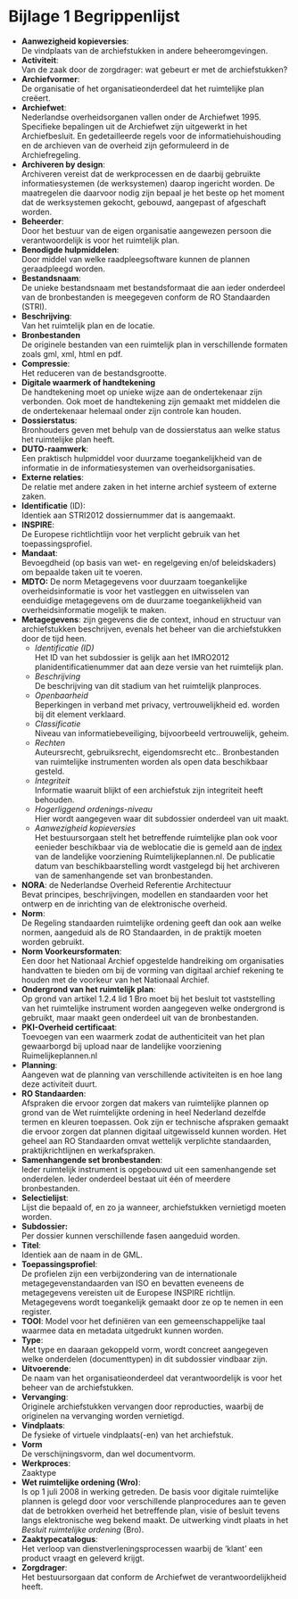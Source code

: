 # Bijlage 1 Begrippenlijst

-   **Aanwezigheid kopieversies**:  
De vindplaats van de archiefstukken in andere beheeromgevingen.  
-   **Activiteit**:  
Van de zaak door de zorgdrager: wat gebeurt er met de archiefstukken?  
-   **Archiefvormer**:  
De organisatie of het organisatieonderdeel dat het ruimtelijke plan creëert.  
-   **Archiefwet**:  
Nederlandse overheidsorganen vallen onder de Archiefwet 1995. Specifieke
bepalingen uit de Archiefwet zijn uitgewerkt in het Archiefbesluit. En
gedetailleerde regels voor de informatiehuishouding en de archieven van de
overheid zijn geformuleerd in de Archiefregeling.  
-   **Archiveren by design**:  
Archiveren vereist dat de werkprocessen en de daarbij gebruikte
informatiesystemen (de werksystemen) daarop ingericht worden. De maatregelen die
daarvoor nodig zijn bepaal je het beste op het moment dat de werksystemen
gekocht, gebouwd, aangepast of afgeschaft worden.  
-   **Beheerder**:  
Door het bestuur van de eigen organisatie aangewezen persoon die
verantwoordelijk is voor het ruimtelijk plan.  
-   **Benodigde hulpmiddelen**:  
Door middel van welke raadpleegsoftware kunnen de plannen geraadpleegd worden.  
-   **Bestandsnaam**:  
De unieke bestandsnaam met bestandsformaat die aan ieder onderdeel van de
bronbestanden is meegegeven conform de RO Standaarden (STRI).  
-   **Beschrijving**:  
Van het ruimtelijk plan en de locatie.  
-   **Bronbestanden**  
De originele bestanden van een ruimtelijk plan in verschillende formaten zoals
gml, xml, html en pdf.  
-   **Compressie**:  
Het reduceren van de bestandsgrootte.  
-   **Digitale waarmerk of handtekening**  
De handtekening moet op unieke wijze aan de ondertekenaar zijn verbonden. Ook
moet de handtekening zijn gemaakt met middelen die de ondertekenaar helemaal
onder zijn controle kan houden.  
-   **Dossierstatus**:  
Bronhouders geven met behulp van de dossierstatus aan welke status het
ruimtelijke plan heeft.  
-   **DUTO-raamwerk**:  
Een praktisch hulpmiddel voor duurzame toegankelijkheid van de informatie in de
informatiesystemen van overheidsorganisaties.  
-   **Externe relaties**:  
De relatie met andere zaken in het interne archief systeem of externe zaken.  
-   **Identificatie** (ID):  
Identiek aan STRI2012 dossiernummer dat is aangemaakt.  
-   **INSPIRE**:  
De Europese richtlichtlijn voor het verplicht gebruik van het
toepassingsprofiel.  
-   **Mandaat**:  
Bevoegdheid (op basis van wet- en regelgeving en/of beleidskaders) om bepaalde taken uit te voeren.  
-	**MDTO:**
De norm Metagegevens voor duurzaam toegankelijke overheidsinformatie is voor het vastleggen en uitwisselen van eenduidige metagegevens om de duurzame toegankelijkheid van overheidsinformatie mogelijk te maken.
-   **Metagegevens**: zijn gegevens die de context, inhoud en structuur van
    archiefstukken beschrijven, evenals het beheer van die archiefstukken door de tijd heen.  
	-   *Identificatie (ID)*  
Het ID van het subdossier is gelijk aan het IMRO2012 planidentificatienummer
dat aan deze versie van het ruimtelijk plan.  
	-   *Beschrijving*  
De beschrijving van dit stadium van het ruimtelijk planproces.  
	-   *Openbaarheid*  
Beperkingen in verband met privacy, vertrouwelijkheid ed. worden bij dit
element verklaard.  
	-   *Classificatie*  
Niveau van informatiebeveiliging, bijvoorbeeld vertrouwelijk, geheim.  
	-   *Rechten*  
Auteursrecht, gebruiksrecht, eigendomsrecht etc.. Bronbestanden van
ruimtelijke instrumenten worden als open data beschikbaar gesteld.  
	-   *Integriteit*  
Informatie waaruit blijkt of een archiefstuk zijn integriteit heeft
behouden. 
	-   *Hogerliggend ordenings-niveau*  
Hier wordt aangegeven waar dit subdossier onderdeel van uit maakt.  
	-   *Aanwezigheid kopieversies*  
Het bestuursorgaan stelt het betreffende ruimtelijke plan ook voor eenieder
beschikbaar via de weblocatie die is gemeld aan de <a href='https://www.ruimtelijkeplannen.nl/index' target='_blank'>index</a> van de landelijke voorziening Ruimtelijkeplannen.nl. De
publicatie datum van beschikbaarstelling wordt vastgelegd bij het archiveren
van de samenhangende set van bronbestanden.  
-   **NORA**: de Nederlandse Overheid Referentie Architectuur  
Bevat principes, beschrijvingen, modellen en standaarden voor het ontwerp en de
inrichting van de elektronische overheid.  
-   **Norm**:  
De Regeling standaarden ruimtelijke ordening geeft dan ook aan welke normen,
aangeduid als de RO Standaarden, in de praktijk moeten worden gebruikt.  
-   **Norm Voorkeursformaten**:  
Een door het Nationaal Archief opgestelde handreiking om organisaties handvatten
te bieden om bij de vorming van digitaal archief rekening te houden met de
voorkeur van het Nationaal Archief.
-   **Ondergrond van het ruimtelijk plan**:  
Op grond van artikel 1.2.4 lid 1 Bro moet bij het besluit tot vaststelling van
het ruimtelijke instrument worden aangegeven welke ondergrond is gebruikt, maar
maakt geen onderdeel uit van de bronbestanden.  
-   **PKI-Overheid certificaat**:  
Toevoegen van een waarmerk zodat de authenticiteit van het plan gewaarborgd bij upload naar de landelijke voorziening Ruimelijkeplannen.nl  
-   **Planning**:  
Aangeven wat de planning van verschillende activiteiten is en hoe lang deze
activiteit duurt.  
-   **RO Standaarden**:  
Afspraken die ervoor zorgen dat makers van ruimtelijke plannen op grond van de Wet ruimtelijkte ordening in heel Nederland dezelfde
termen en kleuren toepassen. Ook zijn er technische afspraken gemaakt die ervoor
zorgen dat plannen digitaal uitgewisseld kunnen worden. Het geheel aan RO
Standaarden omvat wettelijk verplichte standaarden, praktijkrichtlijnen en
werkafspraken.  
-   **Samenhangende set bronbestanden**:  
Ieder ruimtelijk instrument is opgebouwd uit een samenhangende set onderdelen.
Ieder onderdeel bestaat uit één of meerdere bronbestanden.  
-   **Selectielijst**:  
Lijst die bepaald of, en zo ja wanneer, archiefstukken vernietigd moeten worden.  
-   **Subdossier:**  
Per dossier kunnen verschillende fasen aangeduid worden.  
-   **Titel**:  
Identiek aan de naam in de GML.  
-   **Toepassingsprofiel**:  
De profielen zijn een verbijzondering van de internationale metagegevenstandaarden
van ISO en bevatten eveneens de metagegevens vereisten uit de Europese INSPIRE
richtlijn. Metagegevens wordt toegankelijk gemaakt door ze op te nemen in een
register.  
-	**TOOI**: 
Model voor het definiëren van een gemeenschappelijke taal waarmee data en metadata uitgedrukt kunnen worden.
-   **Type**:  
Met type en daaraan gekoppeld vorm, wordt concreet aangegeven welke
onderdelen (documenttypen) in dit subdossier vindbaar zijn.  
-   **Uitvoerende**:  
De naam van het organisatieonderdeel dat verantwoordelijk is voor het beheer van
de archiefstukken.  
-   **Vervanging**:  
Originele archiefstukken vervangen door reproducties, waarbij de originelen na vervanging worden vernietigd.  
-   **Vindplaats**:  
De fysieke of virtuele vindplaats(-en) van het archiefstuk.  
-   **Vorm**  
De verschijningsvorm, dan wel documentvorm.  
-   **Werkproces**:  
Zaaktype  
-   **Wet ruimtelijke ordening (Wro)**:  
Is op 1 juli 2008 in werking getreden. De basis voor digitale ruimtelijke
plannen is gelegd door voor verschillende planprocedures aan te geven dat de
betrokken overheid het betreffende plan, visie of besluit tevens langs
elektronische weg bekend maakt. De uitwerking vindt plaats in het *Besluit
ruimtelijke ordening* (Bro).  
-   **Zaaktypecatalogus**:  
Het verloop van dienstverleningsprocessen waarbij de ‘klant’ een product vraagt
en geleverd krijgt.  
-   **Zorgdrager**:  
Het bestuursorgaan dat conform de Archiefwet de verantwoordelijkheid heeft.
